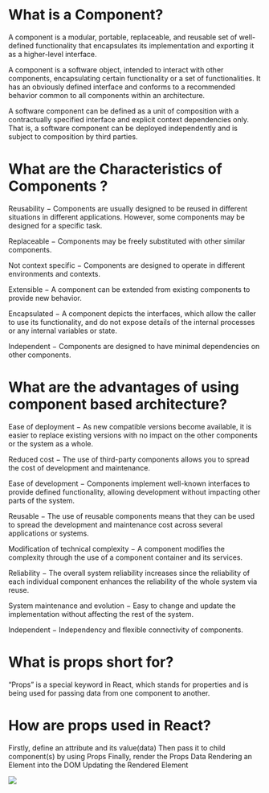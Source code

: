 # What is a Component?
A component is a modular, portable, replaceable, and reusable set of well-defined functionality that encapsulates its implementation and exporting it as a higher-level interface.

A component is a software object, intended to interact with other components, encapsulating certain functionality or a set of functionalities. It has an obviously defined interface and conforms to a recommended behavior common to all components within an architecture.

A software component can be defined as a unit of composition with a contractually specified interface and explicit context dependencies only. That is, a software component can be deployed independently and is subject to composition by third parties.

# What are the Characteristics of Components ?
Reusability − Components are usually designed to be reused in different situations in different applications. However, some components may be designed for a specific task.

Replaceable − Components may be freely substituted with other similar components.

Not context specific − Components are designed to operate in different environments and contexts.

Extensible − A component can be extended from existing components to provide new behavior.

Encapsulated − A component depicts the interfaces, which allow the caller to use its functionality, and do not expose details of the internal processes or any internal variables or state.

Independent − Components are designed to have minimal dependencies on other components.

# What are the advantages of using component based architecture?
Ease of deployment − As new compatible versions become available, it is easier to replace existing versions with no impact on the other components or the system as a whole.

Reduced cost − The use of third-party components allows you to spread the cost of development and maintenance.

Ease of development − Components implement well-known interfaces to provide defined functionality, allowing development without impacting other parts of the system.

Reusable − The use of reusable components means that they can be used to spread the development and maintenance cost across several applications or systems.

Modification of technical complexity − A component modifies the complexity through the use of a component container and its services.

Reliability − The overall system reliability increases since the reliability of each individual component enhances the reliability of the whole system via reuse.

System maintenance and evolution − Easy to change and update the implementation without affecting the rest of the system.

Independent − Independency and flexible connectivity of components. 

# What is props short for?
“Props” is a special keyword in React, which stands for properties and is being used for passing data from one component to another.

# How are props used in React?
Firstly, define an attribute and its value(data)
Then pass it to child component(s) by using Props
Finally, render the Props Data
Rendering an Element into the DOM
Updating the Rendered Element



![](https://www.google.com/url?sa=i&url=https%3A%2F%2Fwww.pinterest.com%2Fpin%2F803048177283449079%2F&psig=AOvVaw2ml1C1vc7InyHP1JNUDIx6&ust=1627245865418000&source=images&cd=vfe&ved=0CAoQjRxqFwoTCNDT7a_J_PECFQAAAAAdAAAAABAf)